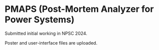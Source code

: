 # PMAPS (Post-Mortem Analyzer for Power Systems)
Submitted initial working in NPSC 2024.

Poster and user-interface files are uploaded.
